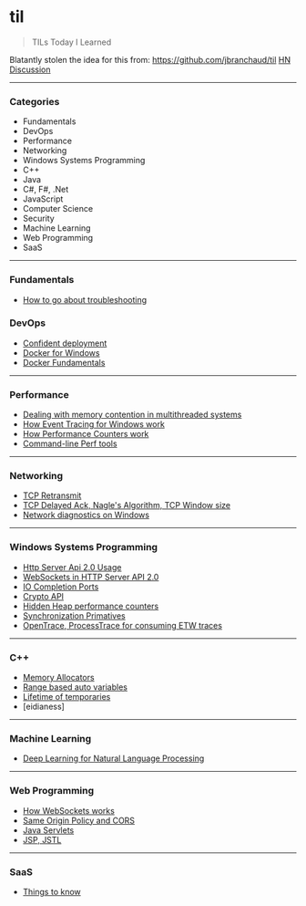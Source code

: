 # til
> TILs Today I Learned

Blatantly stolen the idea for this from: https://github.com/jbranchaud/til [HN Discussion](https://news.ycombinator.com/item?id=11068902)

---

### Categories
* Fundamentals
* DevOps
* Performance
* Networking
* Windows Systems Programming
* C++
* Java
* C#, F#, .Net 
* JavaScript
* Computer Science
* Security
* Machine Learning
* Web Programming
* SaaS
 

---
### Fundamentals
- [How to go about troubleshooting](fundamentals/troubleshooting.md)

### DevOps
- [Confident deployment](devops/confident-deployment.md)
- [Docker for Windows](devops/docker-for-windows.md)
- [Docker Fundamentals](devops/docker-fundamentals.md)

---

### Performance
- [Dealing with memory contention in multithreaded systems](performance/memory-contention-in-multithreaded-systems.md)
- [How Event Tracing for Windows work](performance/event-tracing-for-windows.md)
- [How Performance Counters work](performance/performance-counters.md)
- [Command-line Perf tools](performance/windows-command-line-perf-tools.md)

---

### Networking
- [TCP Retransmit](networking/tcp-retransmits.md)
- [TCP Delayed Ack, Nagle's Algorithm, TCP Window size](networking/tcp-delayed-ack-nagle-algorithm-window-size.md)
- [Network diagnostics on Windows](networking/windows-network-diagnostics.md)

---

### Windows Systems Programming
- [Http Server Api 2.0 Usage](win32/http-server-api-usage.md)
- [WebSockets in HTTP Server API 2.0](win32/websockets-http-server-api.md)
- [IO Completion Ports](win32/io-completion-ports.md)
- [Crypto API](win32/crypto-api.md)
- [Hidden Heap performance counters](win32/hidden-heap-performance-counters.md)
- [Synchronization Primatives](win32/synchronization-primatives.md)
- [OpenTrace, ProcessTrace for consuming ETW traces](win32/consuming-etl-etw-traces.md)

---

### C++
- [Memory Allocators](cpp/memory-allocators.md)
- [Range based auto variables](cpp/range-based-auto.md)
- [Lifetime of temporaries](cpp/lifetime-temporaries.md)
- [eidianess]

---

### Machine Learning
- [Deep Learning for Natural Language Processing](machinelearning/deep-learning-for-natural-language-processing.md)


---

### Web Programming
- [How WebSockets works](web/websockets.md)
- [Same Origin Policy and CORS](web/same-origin-policy-and-cors.md)
- [Java Servlets](web/javax-servlets.md)
- [JSP, JSTL](web/jsp.md)


--- 
### SaaS
- [Things to know](saas/things-to-know.md)
